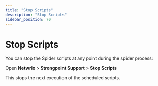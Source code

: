 ```yaml
---
title: "Stop Scripts"
description: "Stop Scripts"
sidebar_position: 70
---
```


# Stop Scripts

You can stop the Spider scripts at any point during the spider process:

Open **Netwrix** > **Strongpoint Support** > **Stop Scripts**

This stops the next execution of the scheduled scripts.
